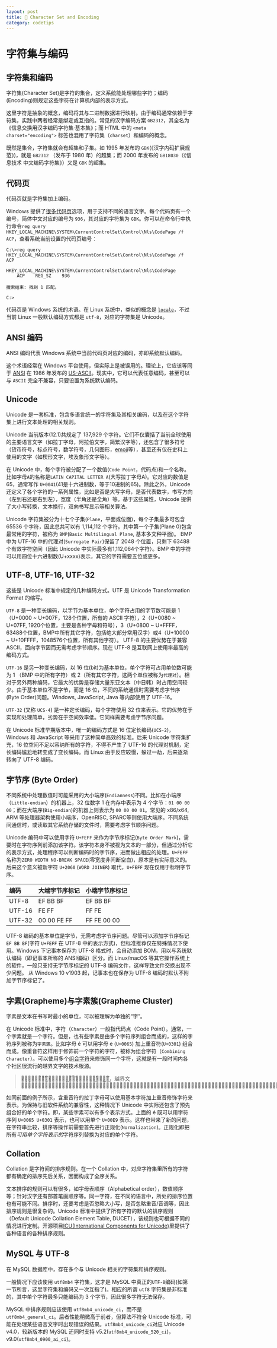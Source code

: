 ```yaml
---
layout: post
title: 📝 Character Set and Encoding
category: codetips
---
```


# 字符集与编码

## 字符集和编码

字符集(Character Set)是字符的集合，定义系统能处理哪些字符；编码(Encoding)则规定这些字符在计算机内部的表示方式。

这里字符是抽象的概念，编码将其与二进制数据进行映射。由于编码通常依赖于字符集，实践中两者经常是绑定或互指的。常见的汉字编码方案 `GB2312`，其全名为《信息交换用汉字编码字符集·基本集》；而 HTML 中的 `<meta charset="encoding">` 标签也混用了字符集（`charset`）和编码的概念。

既然是集合，字符集就会有超集和子集。如 1995 年发布的 `GBK`(《汉字内码扩展规范》)，就是 `GB2312` （发布于 1980 年）的超集；而 2000 年发布的 `GB18030`（《信息技术 中文编码字符集》）又是 `GBK` 的超集。

## 代码页

代码页就是字符集加上编码。

Windows 提供了[很多代码页](https://docs.microsoft.com/en-us/windows/win32/intl/code-page-identifiers)选项，用于支持不同的语言文字。每个代码页有一个编号，简体中文对应的编号为 `936`，其对应的字符集为 `GBK`。你可以在命令行中执行命令`reg query HKEY_LOCAL_MACHINE\SYSTEM\CurrentControlSet\Control\Nls\CodePage /f ACP`，查看系统当前设置的代码页编号：

```
C:\>reg query HKEY_LOCAL_MACHINE\SYSTEM\CurrentControlSet\Control\Nls\CodePage /f ACP

HKEY_LOCAL_MACHINE\SYSTEM\CurrentControlSet\Control\Nls\CodePage
    ACP    REG_SZ    936

搜索结束: 找到 1 匹配。

C:>
```

代码页是 Windows 系统的术语。在 Linux 系统中，类似的概念是 [`locale`](https://www.gnu.org/software/libc/manual/html_node/Locales.html)，不过当前 Linux 一般默认编码方式都是 `utf-8`，对应的字符集是 Unicode。

## ANSI 编码

ANSI 编码代表 Windows 系统中当前代码页对应的编码，亦即系统默认编码。

这个术语经常在 Windows 平台使用，但实际上是被误用的。理论上，它应该等同于 [ANSI](https://www.ansi.org/) 在 1986 年发布的 [US-ASCII](http://www.columbia.edu/kermit/ascii.html)。现实中，它可以代表任意编码，甚至可以与 `ASCII` 完全不兼容，只要设置为系统默认编码。

## Unicode

Unicode 是一套标准，包含多语言统一的字符集及其相关编码，以及在这个字符集上进行文本处理的相关规则。

Unicode 当前版本(12.1)共规定了 137,929 个字符。它们不仅囊括了当前全球使用的主要语言文字（如拉丁字母，阿拉伯文字，简繁汉字等），还包含了很多符号（货币符号，标点符号，数学符号，几何图形，[emoji](https://emojipedia.org/)等），甚至还有仅在史料上使用的文字（如楔形文字，埃及象形文字等）。

在 Unicode 中，每个字符被分配了一个数值(`Code Point`，代码点)和一个名称。比如字母`A`的名称是`LATIN CAPITAL LETTER A`(大写拉丁字母A)。它对应的数值是 65，通常写作 `U+0041`(41是十六进制数，等于10进制的65)。除此之外，Unicode 还定义了各个字符的一系列属性，比如是否是大写字母，是否代表数字，书写方向（左到右还是右到左），宽度（半角还是全角）等。基于这些属性，Unicode 提供了大小写转换，文本换行，双向书写显示等相关算法。

Unicode 字符集被分为十七个子集(`Plane`，平面或位面)，每个子集最多可包含 65536 个字符，因此总共可以有 1,114,112 个字符。其中第一个子集(Plane 0)包含最常用的字符，被称为 `BMP`(`Basic Multilingual Plane`, 基本多文种平面)。 BMP 中为 UTF-16 中的代理对(`Surrogate Pair`)保留了 2048 个位置，只剩下 63488 个有效字符空间（因此 Unicode 中实际最多有1,112,064个字符）。BMP 中的字符可以用四位十六进制数(U+xxxx)表示，其它的字符需要五位或更多。

## UTF-8, UTF-16, UTF-32

这些是 Unicode 标准中规定的几种编码方式。UTF 是 Unicode Transformation Format 的缩写。

`UTF-8` 是一种变长编码，以字节为基本单位，单个字符占用的字节数可能是 1 （U+0000 ~ U+007F，128个位置，所有的 ASCII 字符），2（U+0080 ~ U+07FF, 1920个位置，主要是各种字母和符号），3（U+0800 ~ U+FFFF，63488个位置，BMP中所有其它字符，包括绝大部分常用汉字）或4（U+10000 ~ U+10FFFF，1048576个位置，所有其他字符）。 UTF-8 的主要优势在于兼容 ASCII，面向字节因而无需考虑字节顺序。现在 UTF-8 是互联网上使用率最高的编码方式。

`UTF-16` 是另一种变长编码，以 16 位(bit)为基本单位，单个字符可占用单位数可能为 1 （BMP 中的所有字符）或 2（所有其它字符，这两个单位被称为`代理对`）。相对于另外两种编码，它最大的优势是存储大量东亚文本（中日韩）时占用空间较少。由于基本单位不是字节，而是 16 位，不同的系统通信时需要考虑字节序(Byte Order)问题。Windows, JavaScript, Java 等内部使用了 UTF-16。

`UTF-32` (又称 `UCS-4`) 是一种定长编码，每个字符使用 32 位来表示。它的优势在于实现和处理简单，劣势在于空间效率低。它同样需要考虑字节序问题。

在 Unicode 标准早期版本中，唯一的编码方式是 16 位定长编码(`UCS-2`)，Windows 和 JavaScript 等采用了这种简单高效的标准。后来 Unicode 字符集扩充，16 位空间不足以容纳所有的字符，不得不产生了 UTF-16 的代理对机制，定长编码尴尬地转变成了变长编码。而 Linux 由于反应较慢，躲过一劫，后来逐渐转向了 UTF-8 编码。

## 字节序 (Byte Order)

不同系统中处理数值时可能采用的大小端序(`Endianness`)不同。比如在小端序（`Little-endian`）的机器上，32 位数字 1 在内存中表示为 4 个字节：`01 00 00 00`；而在大端序(`Big-endian`)的机器上则表示为 `00 00 00 01`。常见的 x86/x64, ARM 等处理器架构使用小端序，OpenRISC, SPARC等则使用大端序。不同系统间通信时，或读取其它系统存储的文件时，需要考虑字节顺序问题。

Unicode 编码中可以使用字符 `U+FEFF` 来作为字节序标记(`Byte Order Mark`)，需要时在字符序列前添加该字符。该字符本身不被视为文本的一部分，但通过分析它的表示方式，处理程序可以判断编码时的字节序，进而做出相应的处理。`U+FEFF` 名称为`ZERO WIDTH NO-BREAK SPACE`(零宽度非间断空白)，原本是有实际意义的。后来这个意义被新字符 `U+2060` (`WORD JOINER`) 取代，`U+FEFF` 现在仅用于标明字节序。

| 编码   | 大端字节序标记 | 小端字节序标记 |
| :----- | :------------- | :------------- |
| UTF-8  | EF BB BF       | EF BB BF       |
| UTF-16 | FE FF          | FF FE          |
| UTF-32 | 00 00 FE FF    | FF FE 00 00    |

UTF-8 编码的基本单位是字节，无需考虑字节序问题。尽管可以添加字节序标记 `EF BB BF`(字符 `U+FEFF` 在 UTF-8 中的表示方式)，但标准推荐仅在特殊情况下使用。Windows 下记事本保存为 UTF-8 格式时，会自动添加 BOM，用以与系统默认编码（即记事本所称的 ANSI编码）区分。而 Linux/macOS 等其它操作系统上的软件，一般只支持无字节序标记的 UTF-8 编码文件，这样导致文件交换出现不少问题。 从 Windows 10 v1903 起，记事本也在保存为 UTF-8 编码时默认不附加字节序标记了。

## 字素(Grapheme)与字素簇(Grapheme Cluster)

字素是文本在书写时最小的单位，可以被理解为单独的“字”。

在 Unicode 标准中，字符（`Character`）一般指代码点（Code Point）。通常，一个字素就是一个字符。但是，也有些字素是由多个字符序列组合而成的，这样的字符序列被称为`字素簇`。比如字母 é 可以用字母 e (`U+0065`) 加上重音符(`U+0301`) 组合而成。像重音符这样用于修饰前一个字符的字符，被称为组合字符（`Combining Character`）。可以使用多个[组合字符](http://www.zalgotextgenerator.com/unicode)来修饰同一个字符，这就是有一段时间内各个社区很流行的越界文字的技术根源。

> 超̷̪͓̫͕̳̝̔͐̋͌͑͗́̒̕͟͞越͓̻̗̙̙̠͖̔̆̌͑͐̽̊代̷͉̘̲̺̤͈̀͑̒͗̄͘̕͜码̵̨̟͖͎̉̿͌͜͞͞͞，越界文字̗̗̗̗̗̗̗̗̗̗̗̗̗̗̗̗̗̗̗̗̗̗̗̗̗̗̗̗̗̗̗̗̗̗̗̗̗̗̗̗̗̗̗̗̗̗̗̗̗̗̗̗̗̗̗̗̗̗̗̗̗̗̗̗̗̗̗̗̗̗̗̗̗̗̗̗̗̗̗̗̗̗̗̗̗̗̗̗̗̗̗̗̗̗̗̗

如同前面的例子所示，含重音符的拉丁字母可以使用基本字符加上重音修饰字符来表示。为保持与旧软件系统的兼容性，这种情况下 Unicode 中实际还包含了预先组合好的单个字符。即，某些字素可以有多个表示方式。上面的 é 既可以用字符序列 `U+0065 U+0301` 表示，也可以用单个 `U+00E9` 表示。这样也带来了新的问题，在字符串比较，排序等操作前需要首先进行正规化(`Normalization`)。正规化即把所有*可用单个字符表示的*字符序列替换为对应的单个字符。

## Collation

Collation 是字符间的排序规则。在一个 Collation 中，对应字符集里所有的字符都有确定的排序先后关系，因而构成了全序关系。

文本排序的规则可以有很多，如字母表顺序（Alphabetical order），数值顺序等；针对汉字还有部首笔画顺序等。同一字符，在不同的语言中，所处的排序位置也有可能不同。排序时，还要考虑是否忽略大小写，是否忽略重音/音调等，因此排序规则是很复杂的。Unicode 标准中提供了所有字符的默认的排序规则（Default Unicode Collation Element Table, DUCET），该规则也可根据不同的情况进行定制。开源项目[ICU(International Components for Unicode)](http://site.icu-project.org/)里提供了各种语言的各种排序规则。

## MySQL 与 UTF-8

在 MySQL 数据库中，存在多个与 Unicode 相关的字符集和排序规则。

一般情况下应该使用 `utf8mb4` 字符集，这才是 MySQL 中真正的`UTF-8`编码(如第一节所言，这里字符集和编码又一次互指了)。相应的所谓 `utf8` 字符集是非标准的，其中单个字符最多只能编码为 3 个字节，因此很多字符无法保存。

MySQL 中排序规则应该使用 `utf8mb4_unicode_ci`，而不是 `utf8mb4_general_ci`。后者性能稍微高于前者，但算法不符合 Unicode 标准，可能在处理某些语言文字时出现错误的结果。`utf8mb4_unicode_ci`对应 Unicode v4.0，较新版本的 MySQL 还同时支持 v5.2(`utf8mb4_unicode_520_ci`)，v9.0(`utf8mb4_0900_ai_ci`)。